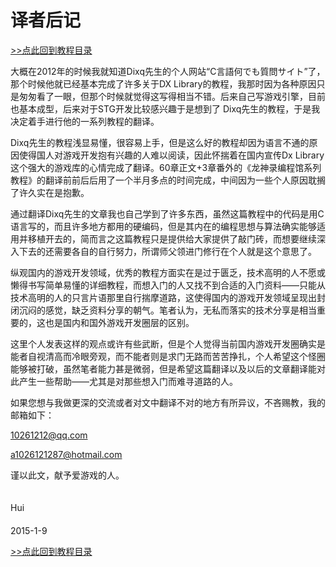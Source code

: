 # 译者后记

[>>点此回到教程目录](pro_doc.md)

大概在2012年的时候我就知道Dixq先生的个人网站“C言語何でも質問サイト”了，那个时候他就已经基本完成了许多关于DX Library的教程，我那时因为各种原因只是匆匆看了一眼，但那个时候就觉得这写得相当不错。后来自己写游戏引擎，目前也基本成型，后来对于STG开发比较感兴趣于是想到了 Dixq先生的教程，于是我决定着手进行他的一系列教程的翻译。

Dixq先生的教程浅显易懂，很容易上手，但是这么好的教程却因为语言不通的原因使得国人对游戏开发抱有兴趣的人难以阅读，因此怀揣着在国内宣传Dx Library这个强大的游戏库的心情完成了翻译。60章正文+3章番外的《龙神录编程馆系列教程》的翻译前前后后用了一个半月多点的时间完成，中间因为一些个人原因耽搁了许久实在是抱歉。

通过翻译Dixq先生的文章我也自己学到了许多东西，虽然这篇教程中的代码是用C语言写的，而且许多地方都用的硬编码，但是其内在的编程思想与算法确实能够适用并移植开去的，简而言之这篇教程只是提供给大家提供了敲门砖，而想要继续深入下去的还需要各自的自行努力，所谓师父领进门修行在个人就是这个意思了。

纵观国内的游戏开发领域，优秀的教程方面实在是过于匮乏，技术高明的人不愿或懒得书写简单易懂的详细教程，而想入门的人又找不到合适的入门资料——只能从技术高明的人的只言片语那里自行揣摩道路，这使得国内的游戏开发领域呈现出封闭沉闷的感觉，缺乏资料分享的朝气。笔者认为，无私而落实的技术分享是相当重要的，这也是国内和国外游戏开发圈层的区别。

这里个人发表这样的观点或许有些武断，但是个人觉得当前国内游戏开发圈确实是能者自视清高而冷眼旁观，而不能者则是求门无路而苦苦挣扎，个人希望这个怪圈能够被打破，虽然笔者能力甚是微弱，但是希望这篇翻译以及以后的文章翻译能对此产生一些帮助——尤其是对那些想入门而难寻道路的人。

如果您想与我做更深的交流或者对文中翻译不对的地方有所异议，不吝赐教，我的邮箱如下：

[10261212@qq.com](mailto:10261212@qq.com)

[a1026121287@hotmail.com](mailto:a1026121287@hotmail.com)

谨以此文，献予爱游戏的人。

　　　　　　　　　　　　　　　　　　　　　　　　　　　　　　　　　　　　　　　　　　　　　　　　　　　　　　　　　　Hui 　　　　　　　　　　　　　　　　　　　　　　　　　　　　　　　　　　　　　　　　　　　　　　　　　　　　　　　　2015-1-9

[>>点此回到教程目录](pro_doc.md)